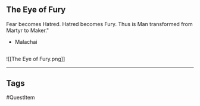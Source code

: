 ## The Eye of Fury
Fear becomes Hatred. 
Hatred becomes Fury. 
Thus is Man transformed 
from Martyr to Maker." 
- Malachai
## 
![[The Eye of Fury.png]]

---
## Tags
#QuestItem